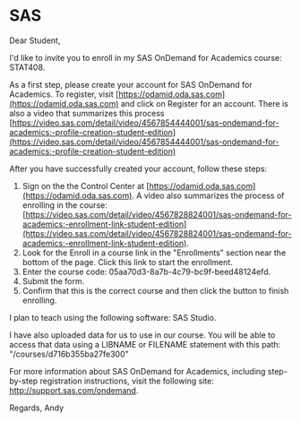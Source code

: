 # SAS

Dear Student,

I'd like to invite you to enroll in my SAS OnDemand for Academics course: STAT408.

As a first step, please create your account for SAS OnDemand for Academics. To register, visit [https://odamid.oda.sas.com](https://odamid.oda.sas.com) and click on Register for an account. There is also a video that summarizes this process [https://video.sas.com/detail/video/4567854444001/sas-ondemand-for-academics:-profile-creation-student-edition](https://video.sas.com/detail/video/4567854444001/sas-ondemand-for-academics:-profile-creation-student-edition)

After you have successfully created your account, follow these steps:

1. Sign on the the Control Center at [https://odamid.oda.sas.com](https://odamid.oda.sas.com). A video also summarizes the process of enrolling in the course: [https://video.sas.com/detail/video/4567828824001/sas-ondemand-for-academics:-enrollment-link-student-edition](https://video.sas.com/detail/video/4567828824001/sas-ondemand-for-academics:-enrollment-link-student-edition).
2. Look for the Enroll in a course link in the "Enrollments" section near the bottom of the page. Click this link to start the enrollment.
3. Enter the course code: 05aa70d3-8a7b-4c79-bc9f-beed48124efd.
4. Submit the form.
5. Confirm that this is the correct course and then click the button to finish enrolling.

I plan to teach using the following software: SAS Studio.

I have also uploaded data for us to use in our course. You will be able to access that data using a LIBNAME or FILENAME statement with this path: "/courses/d716b355ba27fe300"

For more information about SAS OnDemand for Academics, including step-by-step registration instructions, visit the following site: http://support.sas.com/ondemand.

Regards, 
Andy
